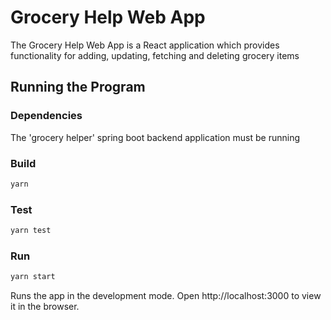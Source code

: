 # Grocery Help Web App

The Grocery Help Web App is a React application which provides functionality for adding, updating, fetching and deleting grocery items


## Running the Program

### Dependencies
The 'grocery helper' spring boot backend application must be running

### Build
```sh
yarn
```

### Test
```sh
yarn test
```

### Run
```sh
yarn start
```

Runs the app in the development mode.
Open http://localhost:3000 to view it in the browser.


